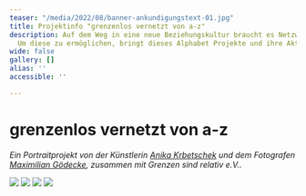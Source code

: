 ```yaml
---
teaser: "/media/2022/08/banner-ankundigungstext-01.jpg"
title: Projektinfo "grenzenlos vernetzt von a-z"
description: Auf dem Weg in eine neue Beziehungskultur braucht es Netzwerke und Kooperationen.
  Um diese zu ermöglichen, bringt dieses Alphabet Projekte und ihre Akteur:innen
wide: false
gallery: []
alias: ''
accessible: ''

---
```

# grenzenlos vernetzt von a-z

_Ein Portraitprojekt von der Künstlerin_ [_Anika Krbetschek_](www.anikakrb.com) _und dem Fotografen_ [_Maximilian Gödecke_](www.max-goedecke.de)_, zusammen mit Grenzen sind relativ e.V.._

![](/media/2022/08/banner-ankundigungstext-01.jpg)
![](/media/2022/08/banner-ankundigungstext-02.jpg)
![](/media/2022/08/banner-ankundigungstext-03.jpg)
![](/media/2022/08/banner-ankundigungstext-04.jpg)
